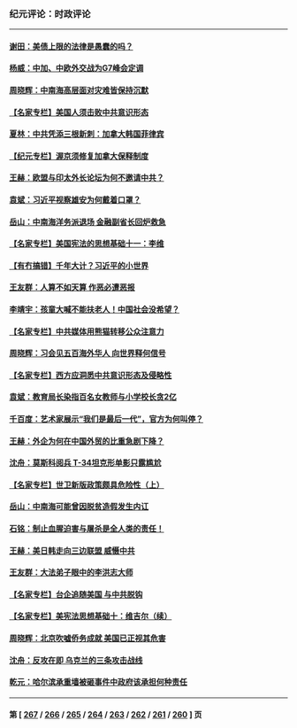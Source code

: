 ### 纪元评论：时政评论
---
#### [谢田：美债上限的法律是愚蠢的吗？](../../pages/nsc1025/n13994599.md) 
#### [杨威：中加、中欧外交战为G7峰会定调](../../pages/nsc1025/n13994413.md) 
#### [周晓辉：中南海高层面对灾难皆保持沉默](../../pages/nsc1025/n13994264.md) 
#### [【名家专栏】美国人须击败中共意识形态](../../pages/nsc1025/n13993076.md) 
#### [夏林：中共凭添三根新刺：加拿大韩国菲律宾](../../pages/nsc1025/n13994260.md) 
#### [【纪元专栏】渥京须修复加拿大保释制度](../../pages/nsc1025/n13994237.md) 
#### [王赫：欧盟与印太外长论坛为何不邀请中共？](../../pages/nsc1025/n13994145.md) 
#### [袁斌：习近平视察雄安为何戴着口罩？](../../pages/nsc1025/n13994171.md) 
#### [岳山：中南海洋务派退场 金融副省长回炉救急](../../pages/nsc1025/n13993890.md) 
#### [【名家专栏】美国宪法的思想基础十一：李维](../../pages/nsc1025/n13993066.md) 
#### [【有冇搞错】千年大计？习近平的小世界](../../pages/nsc1025/n13993867.md) 
#### [王友群：人算不如天算 作恶必遭恶报](../../pages/nsc1025/n13993408.md) 
#### [李靖宇：孩童大喊不能扶老人！中国社会没希望？](../../pages/nsc1025/n13993259.md) 
#### [【名家专栏】中共媒体用熊猫转移公众注意力](../../pages/nsc1025/n13993062.md) 
#### [周晓辉：习会见五百海外华人 向世界释何信号](../../pages/nsc1025/n13993203.md) 
#### [【名家专栏】西方应洞悉中共意识形态及侵略性](../../pages/nsc1025/n13993063.md) 
#### [袁斌：教育局长染指百名女教师与小学校长贪2亿](../../pages/nsc1025/n13992821.md) 
#### [千百度：艺术家展示“我们是最后一代”，官方为何叫停？](../../pages/nsc1025/n13992849.md) 
#### [王赫：外企为何在中国外贸的比重急剧下降？](../../pages/nsc1025/n13992506.md) 
#### [沈舟：莫斯科阅兵 T-34坦克形单影只露尴尬](../../pages/nsc1025/n13992601.md) 
#### [【名家专栏】世卫新版政策颇具危险性（上）](../../pages/nsc1025/n13990389.md) 
#### [岳山：中南海可能曾因脱贫造假发生内讧](../../pages/nsc1025/n13991795.md) 
#### [石铭：制止血腥迫害与屠杀是全人类的责任！](../../pages/nsc1025/n13991914.md) 
#### [王赫：美日韩走向三边联盟 威慑中共](../../pages/nsc1025/n13991733.md) 
#### [王友群：大法弟子眼中的李洪志大师](../../pages/nsc1025/n13989878.md) 
#### [【名家专栏】台企追随美国 与中共脱钩](../../pages/nsc1025/n13988965.md) 
#### [【名家专栏】美宪法思想基础十：维吉尔（续）](../../pages/nsc1025/n13991309.md) 
#### [周晓辉：北京吹嘘侨务成就 美国已正视其危害](../../pages/nsc1025/n13991472.md) 
#### [沈舟：反攻在即 乌克兰的三条攻击战线](../../pages/nsc1025/n13990904.md) 
#### [乾元：哈尔滨承重墙被砸事件中政府该承担何种责任](../../pages/nsc1025/n13990672.md) 

---
#### 第 [ [267](./267.md) / [266](./266.md) / [265](./265.md) / [264](./264.md) / [263](./263.md) / [262](./262.md) / [261](./261.md) / [260](./260.md) ] 页
